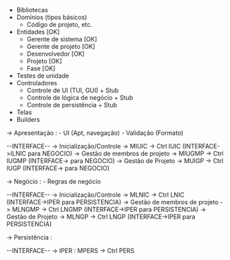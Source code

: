 - Bibliotecas
 - Domínios (tipos básicos)
	- Código de projeto, etc.
 - Entidades [OK]
	- Gerente de sistema [OK]
	- Gerente de projeto [OK]
	- Desenvolvedor [OK]
	- Projeto [OK]
	- Fase [OK]
 - Testes de unidade
 - Controladores
	- Controle de UI (TUI, GUI) + Stub
	- Controle de lógica de negócio + Stub
	- Controle de persistência + Stub
 - Telas
 - Builders

-> Apresentação :
	- UI (Apt, navegação)
	- Validação (Formato)

--INTERFACE--
  -> Inicialização/Controle
    -> MIUIC
      -> Ctrl IUIC (INTERFACE->ILNIC para NEGOCIO)
  -> Gestão de membros de projeto
    -> MIUGMP
      -> Ctrl IUGMP (INTERFACE-> para NEGOCIO)
  -> Gestão de Projeto
   -> MUIGP
      -> Ctrl IUGP (INTERFACE-> para NEGOCIO)

-> Negócio :
	- Regras de negócio

--INTERFACE--
-> Inicialização/Controle
  -> MLNIC
    -> Ctrl LNIC (INTERFACE->IPER para PERSISTENCIA)
-> Gestão de membros de projeto
  -> MLNGMP
    -> Ctrl LNGMP (INTERFACE->IPER para PERSISTENCIA)
-> Gestão de Projeto
 -> MLNGP
    -> Ctrl LNGP (INTERFACE->IPER para PERSISTENCIA)

-> Persistência :

--INTERFACE--
  -> IPER : MPERS
    -> Ctrl PERS
